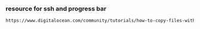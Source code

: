 ### resource for ssh and progress bar
```bash
https://www.digitalocean.com/community/tutorials/how-to-copy-files-with-rsync-over-ssh
```

